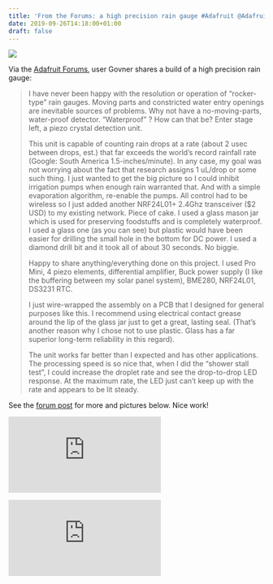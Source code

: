 ```yaml
---
title: 'From the Forums: a high precision rain gauge #Adafruit @Adafruit'
date: 2019-09-26T14:18:00+01:00
draft: false
---
```


![](https://cdn-blog.adafruit.com/uploads/2019/09/Untitled-28.png)

Via the [Adafruit Forums](https://forums.adafruit.com/viewtopic.php?f=59&t=156729&p=772942#p772923), user Govner shares a build of a high precision rain gauge:

> I have never been happy with the resolution or operation of “rocker-type” rain gauges. Moving parts and constricted water entry openings are inevitable sources of problems. Why not have a no-moving-parts, water-proof detector. “Waterproof” ? How can that be? Enter stage left, a piezo crystal detection unit.
> 
> This unit is capable of counting rain drops at a rate (about 2 usec between drops, est.) that far exceeds the world’s record rainfall rate (Google: South America 1.5-inches/minute). In any case, my goal was not worrying about the fact that research assigns 1 uL/drop or some such thing. I just wanted to get the big picture so I could inhibit irrigation pumps when enough rain warranted that. And with a simple evaporation algorithm, re-enable the pumps. All control had to be wireless so I just added another NRF24L01+ 2.4Ghz transceiver ($2 USD) to my existing network. Piece of cake. I used a glass mason jar which is used for preserving foodstuffs and is completely waterproof. I used a glass one (as you can see) but plastic would have been easier for drilling the small hole in the bottom for DC power. I used a diamond drill bit and it took all of about 30 seconds. No biggie.
> 
> Happy to share anything/everything done on this project. I used Pro Mini, 4 piezo elements, differential amplifier, Buck power supply (I like the buffering between my solar panel system), BME280, NRF24L01, DS3231 RTC.
> 
> I just wire-wrapped the assembly on a PCB that I designed for general purposes like this. I recommend using electrical contact grease around the lip of the glass jar just to get a great, lasting seal. (That’s another reason why I chose not to use plastic. Glass has a far superior long-term reliability in this regard).
> 
> The unit works far better than I expected and has other applications. The processing speed is so nice that, when I did the “shower stall test”, I could increase the droplet rate and see the drop-to-drop LED response. At the maximum rate, the LED just can’t keep up with the rate and appears to be lit steady.

See the [forum post](https://forums.adafruit.com/viewtopic.php?f=59&t=156729&p=772942#p772923) for more and pictures below. Nice work!

![Completed_piezo_rainGuage.jpg](https://forums.adafruit.com/download/file.php?id=70374)

![Completed_PiezoRainGuage_nSolar.JPG](https://forums.adafruit.com/download/file.php?id=70376)
